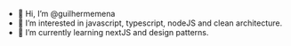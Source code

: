 - 👋 Hi, I’m @guilhermemena
- 👀 I’m interested in javascript, typescript, nodeJS and clean architecture.
- 🌱 I’m currently learning nextJS and design patterns.
